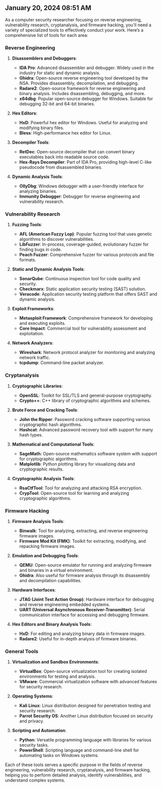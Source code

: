 ## January 20, 2024 08:51 AM
As a computer security researcher focusing on reverse engineering, vulnerability research, cryptanalysis, and firmware hacking, you'll need a variety of specialized tools to effectively conduct your work. Here’s a comprehensive list of tools for each area:

### Reverse Engineering

1. **Disassemblers and Debuggers**:
   - **IDA Pro**: Advanced disassembler and debugger. Widely used in the industry for static and dynamic analysis.
   - **Ghidra**: Open-source reverse engineering tool developed by the NSA. Provides disassembly, decompilation, and debugging.
   - **Radare2**: Open-source framework for reverse engineering and binary analysis. Includes disassembling, debugging, and more.
   - **x64dbg**: Popular open-source debugger for Windows. Suitable for debugging 32-bit and 64-bit binaries.

2. **Hex Editors**:
   - **HxD**: Powerful hex editor for Windows. Useful for analyzing and modifying binary files.
   - **Bless**: High-performance hex editor for Linux.

3. **Decompiler Tools**:
   - **RetDec**: Open-source decompiler that can convert binary executables back into readable source code.
   - **Hex-Rays Decompiler**: Part of IDA Pro, providing high-level C-like pseudocode from disassembled binaries.

4. **Dynamic Analysis Tools**:
   - **OllyDbg**: Windows debugger with a user-friendly interface for analyzing binaries.
   - **Immunity Debugger**: Debugger for reverse engineering and vulnerability research.

### Vulnerability Research

1. **Fuzzing Tools**:
   - **AFL (American Fuzzy Lop)**: Popular fuzzing tool that uses genetic algorithms to discover vulnerabilities.
   - **LibFuzzer**: In-process, coverage-guided, evolutionary fuzzer for finding bugs in code.
   - **Peach Fuzzer**: Comprehensive fuzzer for various protocols and file formats.

2. **Static and Dynamic Analysis Tools**:
   - **SonarQube**: Continuous inspection tool for code quality and security.
   - **Checkmarx**: Static application security testing (SAST) solution.
   - **Veracode**: Application security testing platform that offers SAST and dynamic analysis.

3. **Exploit Frameworks**:
   - **Metasploit Framework**: Comprehensive framework for developing and executing exploits.
   - **Core Impact**: Commercial tool for vulnerability assessment and exploitation.

4. **Network Analyzers**:
   - **Wireshark**: Network protocol analyzer for monitoring and analyzing network traffic.
   - **tcpdump**: Command-line packet analyzer.

### Cryptanalysis

1. **Cryptographic Libraries**:
   - **OpenSSL**: Toolkit for SSL/TLS and general-purpose cryptography.
   - **Crypto++**: C++ library of cryptographic algorithms and schemes.

2. **Brute Force and Cracking Tools**:
   - **John the Ripper**: Password cracking software supporting various cryptographic hash algorithms.
   - **Hashcat**: Advanced password recovery tool with support for many hash types.

3. **Mathematical and Computational Tools**:
   - **SageMath**: Open-source mathematics software system with support for cryptographic algorithms.
   - **Matplotlib**: Python plotting library for visualizing data and cryptographic results.

4. **Cryptographic Analysis Tools**:
   - **RsaCtfTool**: Tool for analyzing and attacking RSA encryption.
   - **CrypTool**: Open-source tool for learning and analyzing cryptographic algorithms.

### Firmware Hacking

1. **Firmware Analysis Tools**:
   - **Binwalk**: Tool for analyzing, extracting, and reverse engineering firmware images.
   - **Firmware Mod Kit (FMK)**: Toolkit for extracting, modifying, and repacking firmware images.

2. **Emulation and Debugging Tools**:
   - **QEMU**: Open-source emulator for running and analyzing firmware and binaries in a virtual environment.
   - **Ghidra**: Also useful for firmware analysis through its disassembly and decompilation capabilities.

3. **Hardware Interfaces**:
   - **JTAG (Joint Test Action Group)**: Hardware interface for debugging and reverse engineering embedded systems.
   - **UART (Universal Asynchronous Receiver-Transmitter)**: Serial communication interface for accessing and debugging firmware.

4. **Hex Editors and Binary Analysis Tools**:
   - **HxD**: For editing and analyzing binary data in firmware images.
   - **Radare2**: Useful for in-depth analysis of firmware binaries.

### General Tools

1. **Virtualization and Sandbox Environments**:
   - **VirtualBox**: Open-source virtualization tool for creating isolated environments for testing and analysis.
   - **VMware**: Commercial virtualization software with advanced features for security research.

2. **Operating Systems**:
   - **Kali Linux**: Linux distribution designed for penetration testing and security research.
   - **Parrot Security OS**: Another Linux distribution focused on security and privacy.

3. **Scripting and Automation**:
   - **Python**: Versatile programming language with libraries for various security tasks.
   - **PowerShell**: Scripting language and command-line shell for automating tasks on Windows systems.

Each of these tools serves a specific purpose in the fields of reverse engineering, vulnerability research, cryptanalysis, and firmware hacking, helping you to perform detailed analysis, identify vulnerabilities, and understand complex systems.